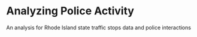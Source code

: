 # Analyzing Police Activity
 An analysis for Rhode Island state traffic stops data and police interactions 
